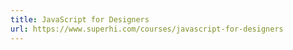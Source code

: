 ```yaml
---
title: JavaScript for Designers
url: https://www.superhi.com/courses/javascript-for-designers
---
```

